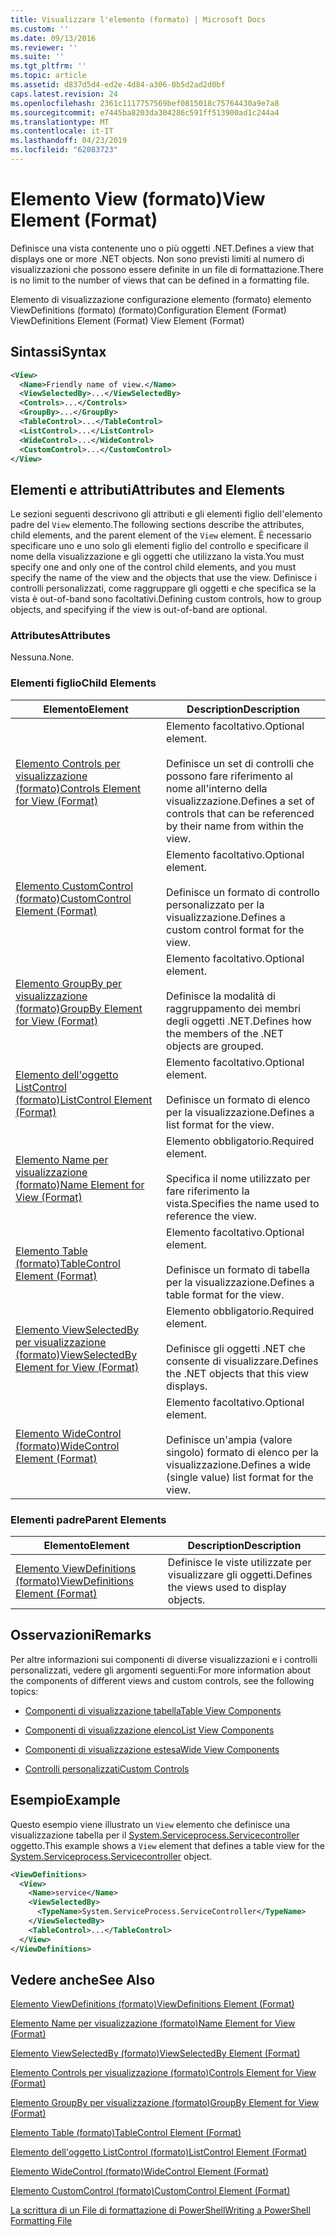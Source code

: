 ```yaml
---
title: Visualizzare l'elemento (formato) | Microsoft Docs
ms.custom: ''
ms.date: 09/13/2016
ms.reviewer: ''
ms.suite: ''
ms.tgt_pltfrm: ''
ms.topic: article
ms.assetid: d837d5d4-ed2e-4d84-a306-0b5d2ad2d0bf
caps.latest.revision: 24
ms.openlocfilehash: 2361c1117757569bef0815018c75764430a9e7a8
ms.sourcegitcommit: e7445ba8203da304286c591ff513900ad1c244a4
ms.translationtype: MT
ms.contentlocale: it-IT
ms.lasthandoff: 04/23/2019
ms.locfileid: "62083723"
---
```

# <a name="view-element-format"></a><span data-ttu-id="2e0c4-102">Elemento View (formato)</span><span class="sxs-lookup"><span data-stu-id="2e0c4-102">View Element (Format)</span></span>

<span data-ttu-id="2e0c4-103">Definisce una vista contenente uno o più oggetti .NET.</span><span class="sxs-lookup"><span data-stu-id="2e0c4-103">Defines a view that displays one or more .NET objects.</span></span> <span data-ttu-id="2e0c4-104">Non sono previsti limiti al numero di visualizzazioni che possono essere definite in un file di formattazione.</span><span class="sxs-lookup"><span data-stu-id="2e0c4-104">There is no limit to the number of views that can be defined in a formatting file.</span></span>

<span data-ttu-id="2e0c4-105">Elemento di visualizzazione configurazione elemento (formato) elemento ViewDefinitions (formato) (formato)</span><span class="sxs-lookup"><span data-stu-id="2e0c4-105">Configuration Element (Format) ViewDefinitions Element (Format) View Element (Format)</span></span>

## <a name="syntax"></a><span data-ttu-id="2e0c4-106">Sintassi</span><span class="sxs-lookup"><span data-stu-id="2e0c4-106">Syntax</span></span>

```xml
<View>
  <Name>Friendly name of view.</Name>
  <ViewSelectedBy>...</ViewSelectedBy>
  <Controls>...</Controls>
  <GroupBy>...</GroupBy>
  <TableControl>...</TableControl>
  <ListControl>...</ListControl>
  <WideControl>...</WideControl>
  <CustomControl>...</CustomControl>
</View>
```

## <a name="attributes-and-elements"></a><span data-ttu-id="2e0c4-107">Elementi e attributi</span><span class="sxs-lookup"><span data-stu-id="2e0c4-107">Attributes and Elements</span></span>

<span data-ttu-id="2e0c4-108">Le sezioni seguenti descrivono gli attributi e gli elementi figlio dell'elemento padre del `View` elemento.</span><span class="sxs-lookup"><span data-stu-id="2e0c4-108">The following sections describe the attributes, child elements, and the parent element of the `View` element.</span></span> <span data-ttu-id="2e0c4-109">È necessario specificare uno e uno solo gli elementi figlio del controllo e specificare il nome della visualizzazione e gli oggetti che utilizzano la vista.</span><span class="sxs-lookup"><span data-stu-id="2e0c4-109">You must specify one and only one of the control child elements, and you must specify the name of the view and the objects that use the view.</span></span> <span data-ttu-id="2e0c4-110">Definisce i controlli personalizzati, come raggruppare gli oggetti e che specifica se la vista è out-of-band sono facoltativi.</span><span class="sxs-lookup"><span data-stu-id="2e0c4-110">Defining custom controls, how to group objects, and specifying if the view is out-of-band are optional.</span></span>

### <a name="attributes"></a><span data-ttu-id="2e0c4-111">Attributes</span><span class="sxs-lookup"><span data-stu-id="2e0c4-111">Attributes</span></span>

<span data-ttu-id="2e0c4-112">Nessuna.</span><span class="sxs-lookup"><span data-stu-id="2e0c4-112">None.</span></span>

### <a name="child-elements"></a><span data-ttu-id="2e0c4-113">Elementi figlio</span><span class="sxs-lookup"><span data-stu-id="2e0c4-113">Child Elements</span></span>

|<span data-ttu-id="2e0c4-114">Elemento</span><span class="sxs-lookup"><span data-stu-id="2e0c4-114">Element</span></span>|<span data-ttu-id="2e0c4-115">Description</span><span class="sxs-lookup"><span data-stu-id="2e0c4-115">Description</span></span>|
|-------------|-----------------|
|[<span data-ttu-id="2e0c4-116">Elemento Controls per visualizzazione (formato)</span><span class="sxs-lookup"><span data-stu-id="2e0c4-116">Controls Element for View (Format)</span></span>](./controls-element-for-view-format.md)|<span data-ttu-id="2e0c4-117">Elemento facoltativo.</span><span class="sxs-lookup"><span data-stu-id="2e0c4-117">Optional element.</span></span><br /><br /> <span data-ttu-id="2e0c4-118">Definisce un set di controlli che possono fare riferimento al nome all'interno della visualizzazione.</span><span class="sxs-lookup"><span data-stu-id="2e0c4-118">Defines a set of controls that can be referenced by their name from within the view.</span></span>|
|[<span data-ttu-id="2e0c4-119">Elemento CustomControl (formato)</span><span class="sxs-lookup"><span data-stu-id="2e0c4-119">CustomControl Element (Format)</span></span>](./customcontrol-element-for-groupby-format.md)|<span data-ttu-id="2e0c4-120">Elemento facoltativo.</span><span class="sxs-lookup"><span data-stu-id="2e0c4-120">Optional element.</span></span><br /><br /> <span data-ttu-id="2e0c4-121">Definisce un formato di controllo personalizzato per la visualizzazione.</span><span class="sxs-lookup"><span data-stu-id="2e0c4-121">Defines a custom control format for the view.</span></span>|
|[<span data-ttu-id="2e0c4-122">Elemento GroupBy per visualizzazione (formato)</span><span class="sxs-lookup"><span data-stu-id="2e0c4-122">GroupBy Element for View (Format)</span></span>](./groupby-element-for-view-format.md)|<span data-ttu-id="2e0c4-123">Elemento facoltativo.</span><span class="sxs-lookup"><span data-stu-id="2e0c4-123">Optional element.</span></span><br /><br /> <span data-ttu-id="2e0c4-124">Definisce la modalità di raggruppamento dei membri degli oggetti .NET.</span><span class="sxs-lookup"><span data-stu-id="2e0c4-124">Defines how the members of the .NET objects are grouped.</span></span>|
|[<span data-ttu-id="2e0c4-125">Elemento dell'oggetto ListControl (formato)</span><span class="sxs-lookup"><span data-stu-id="2e0c4-125">ListControl Element (Format)</span></span>](./listcontrol-element-format.md)|<span data-ttu-id="2e0c4-126">Elemento facoltativo.</span><span class="sxs-lookup"><span data-stu-id="2e0c4-126">Optional element.</span></span><br /><br /> <span data-ttu-id="2e0c4-127">Definisce un formato di elenco per la visualizzazione.</span><span class="sxs-lookup"><span data-stu-id="2e0c4-127">Defines a list format for the view.</span></span>|
|[<span data-ttu-id="2e0c4-128">Elemento Name per visualizzazione (formato)</span><span class="sxs-lookup"><span data-stu-id="2e0c4-128">Name Element for View (Format)</span></span>](./name-element-for-view-format.md)|<span data-ttu-id="2e0c4-129">Elemento obbligatorio.</span><span class="sxs-lookup"><span data-stu-id="2e0c4-129">Required element.</span></span><br /><br /> <span data-ttu-id="2e0c4-130">Specifica il nome utilizzato per fare riferimento la vista.</span><span class="sxs-lookup"><span data-stu-id="2e0c4-130">Specifies the name used to reference the view.</span></span>|
|[<span data-ttu-id="2e0c4-131">Elemento Table (formato)</span><span class="sxs-lookup"><span data-stu-id="2e0c4-131">TableControl Element (Format)</span></span>](./tablecontrol-element-format.md)|<span data-ttu-id="2e0c4-132">Elemento facoltativo.</span><span class="sxs-lookup"><span data-stu-id="2e0c4-132">Optional element.</span></span><br /><br /> <span data-ttu-id="2e0c4-133">Definisce un formato di tabella per la visualizzazione.</span><span class="sxs-lookup"><span data-stu-id="2e0c4-133">Defines a table format for the view.</span></span>|
|[<span data-ttu-id="2e0c4-134">Elemento ViewSelectedBy per visualizzazione (formato)</span><span class="sxs-lookup"><span data-stu-id="2e0c4-134">ViewSelectedBy Element for View (Format)</span></span>](./viewselectedby-element-format.md)|<span data-ttu-id="2e0c4-135">Elemento obbligatorio.</span><span class="sxs-lookup"><span data-stu-id="2e0c4-135">Required element.</span></span><br /><br /> <span data-ttu-id="2e0c4-136">Definisce gli oggetti .NET che consente di visualizzare.</span><span class="sxs-lookup"><span data-stu-id="2e0c4-136">Defines the .NET objects that this view displays.</span></span>|
|[<span data-ttu-id="2e0c4-137">Elemento WideControl (formato)</span><span class="sxs-lookup"><span data-stu-id="2e0c4-137">WideControl Element (Format)</span></span>](./widecontrol-element-format.md)|<span data-ttu-id="2e0c4-138">Elemento facoltativo.</span><span class="sxs-lookup"><span data-stu-id="2e0c4-138">Optional element.</span></span><br /><br /> <span data-ttu-id="2e0c4-139">Definisce un'ampia (valore singolo) formato di elenco per la visualizzazione.</span><span class="sxs-lookup"><span data-stu-id="2e0c4-139">Defines a wide (single value) list format for the view.</span></span>|

### <a name="parent-elements"></a><span data-ttu-id="2e0c4-140">Elementi padre</span><span class="sxs-lookup"><span data-stu-id="2e0c4-140">Parent Elements</span></span>

|<span data-ttu-id="2e0c4-141">Elemento</span><span class="sxs-lookup"><span data-stu-id="2e0c4-141">Element</span></span>|<span data-ttu-id="2e0c4-142">Description</span><span class="sxs-lookup"><span data-stu-id="2e0c4-142">Description</span></span>|
|-------------|-----------------|
|[<span data-ttu-id="2e0c4-143">Elemento ViewDefinitions (formato)</span><span class="sxs-lookup"><span data-stu-id="2e0c4-143">ViewDefinitions Element (Format)</span></span>](./viewdefinitions-element-format.md)|<span data-ttu-id="2e0c4-144">Definisce le viste utilizzate per visualizzare gli oggetti.</span><span class="sxs-lookup"><span data-stu-id="2e0c4-144">Defines the views used to display objects.</span></span>|

## <a name="remarks"></a><span data-ttu-id="2e0c4-145">Osservazioni</span><span class="sxs-lookup"><span data-stu-id="2e0c4-145">Remarks</span></span>

<span data-ttu-id="2e0c4-146">Per altre informazioni sui componenti di diverse visualizzazioni e i controlli personalizzati, vedere gli argomenti seguenti:</span><span class="sxs-lookup"><span data-stu-id="2e0c4-146">For more information about the components of different views and custom controls, see the following topics:</span></span>

- [<span data-ttu-id="2e0c4-147">Componenti di visualizzazione tabella</span><span class="sxs-lookup"><span data-stu-id="2e0c4-147">Table View Components</span></span>](./creating-a-table-view.md)

- [<span data-ttu-id="2e0c4-148">Componenti di visualizzazione elenco</span><span class="sxs-lookup"><span data-stu-id="2e0c4-148">List View Components</span></span>](./creating-a-list-view.md)

- [<span data-ttu-id="2e0c4-149">Componenti di visualizzazione estesa</span><span class="sxs-lookup"><span data-stu-id="2e0c4-149">Wide View Components</span></span>](./creating-a-wide-view.md)

- [<span data-ttu-id="2e0c4-150">Controlli personalizzati</span><span class="sxs-lookup"><span data-stu-id="2e0c4-150">Custom Controls</span></span>](./creating-custom-controls.md)

## <a name="example"></a><span data-ttu-id="2e0c4-151">Esempio</span><span class="sxs-lookup"><span data-stu-id="2e0c4-151">Example</span></span>

<span data-ttu-id="2e0c4-152">Questo esempio viene illustrato un `View` elemento che definisce una visualizzazione tabella per il [System.Serviceprocess.Servicecontroller](/dotnet/api/System.ServiceProcess.ServiceController) oggetto.</span><span class="sxs-lookup"><span data-stu-id="2e0c4-152">This example shows a `View` element that defines a table view for the [System.Serviceprocess.Servicecontroller](/dotnet/api/System.ServiceProcess.ServiceController) object.</span></span>

```xml
<ViewDefinitions>
  <View>
    <Name>service</Name>
    <ViewSelectedBy>
      <TypeName>System.ServiceProcess.ServiceController</TypeName>
    </ViewSelectedBy>
    <TableControl>...</TableControl>
  </View>
</ViewDefinitions>

```

## <a name="see-also"></a><span data-ttu-id="2e0c4-153">Vedere anche</span><span class="sxs-lookup"><span data-stu-id="2e0c4-153">See Also</span></span>

[<span data-ttu-id="2e0c4-154">Elemento ViewDefinitions (formato)</span><span class="sxs-lookup"><span data-stu-id="2e0c4-154">ViewDefinitions Element (Format)</span></span>](./viewdefinitions-element-format.md)

[<span data-ttu-id="2e0c4-155">Elemento Name per visualizzazione (formato)</span><span class="sxs-lookup"><span data-stu-id="2e0c4-155">Name Element for View (Format)</span></span>](./name-element-for-view-format.md)

[<span data-ttu-id="2e0c4-156">Elemento ViewSelectedBy (formato)</span><span class="sxs-lookup"><span data-stu-id="2e0c4-156">ViewSelectedBy Element (Format)</span></span>](./viewselectedby-element-format.md)

[<span data-ttu-id="2e0c4-157">Elemento Controls per visualizzazione (formato)</span><span class="sxs-lookup"><span data-stu-id="2e0c4-157">Controls Element for View (Format)</span></span>](./controls-element-for-view-format.md)

[<span data-ttu-id="2e0c4-158">Elemento GroupBy per visualizzazione (formato)</span><span class="sxs-lookup"><span data-stu-id="2e0c4-158">GroupBy Element for View (Format)</span></span>](./groupby-element-for-view-format.md)

[<span data-ttu-id="2e0c4-159">Elemento Table (formato)</span><span class="sxs-lookup"><span data-stu-id="2e0c4-159">TableControl Element (Format)</span></span>](./tablecontrol-element-format.md)

[<span data-ttu-id="2e0c4-160">Elemento dell'oggetto ListControl (formato)</span><span class="sxs-lookup"><span data-stu-id="2e0c4-160">ListControl Element (Format)</span></span>](./listcontrol-element-format.md)

[<span data-ttu-id="2e0c4-161">Elemento WideControl (formato)</span><span class="sxs-lookup"><span data-stu-id="2e0c4-161">WideControl Element (Format)</span></span>](./widecontrol-element-format.md)

[<span data-ttu-id="2e0c4-162">Elemento CustomControl (formato)</span><span class="sxs-lookup"><span data-stu-id="2e0c4-162">CustomControl Element (Format)</span></span>](./customcontrol-element-for-groupby-format.md)

[<span data-ttu-id="2e0c4-163">La scrittura di un File di formattazione di PowerShell</span><span class="sxs-lookup"><span data-stu-id="2e0c4-163">Writing a PowerShell Formatting File</span></span>](./writing-a-powershell-formatting-file.md)
